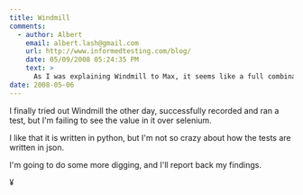 ```yaml
---
title: Windmill
comments:
  - author: Albert
    email: albert.lash@gmail.com
    url: http://www.informedtesting.com/blog/
    date: 05/09/2008 05:24:35 PM
    text: >
      As I was explaining Windmill to Max, it seems like a full combination of the Selenium IDE, Selenium Core, and Selenium RC. Its a little more work to get going, but you get more control and capabilities in the end.
date: 2008-05-06
---
```

I finally tried out Windmill the other day, successfully recorded and ran a test, but I'm failing to see the value in it over selenium.

I like that it is written in python, but I'm not so crazy about how the tests are written in json.

I'm going to do some more digging, and I'll report back my findings.

¥

